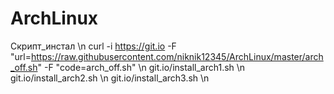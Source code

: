 # ArchLinux
Скрипт_инстал \n
curl -i https://git.io -F "url=https://raw.githubusercontent.com/niknik12345/ArchLinux/master/arch_off.sh" -F "code=arch_off.sh" \n
git.io/install_arch1.sh \n
git.io/install_arch2.sh \n
git.io/install_arch3.sh \n
